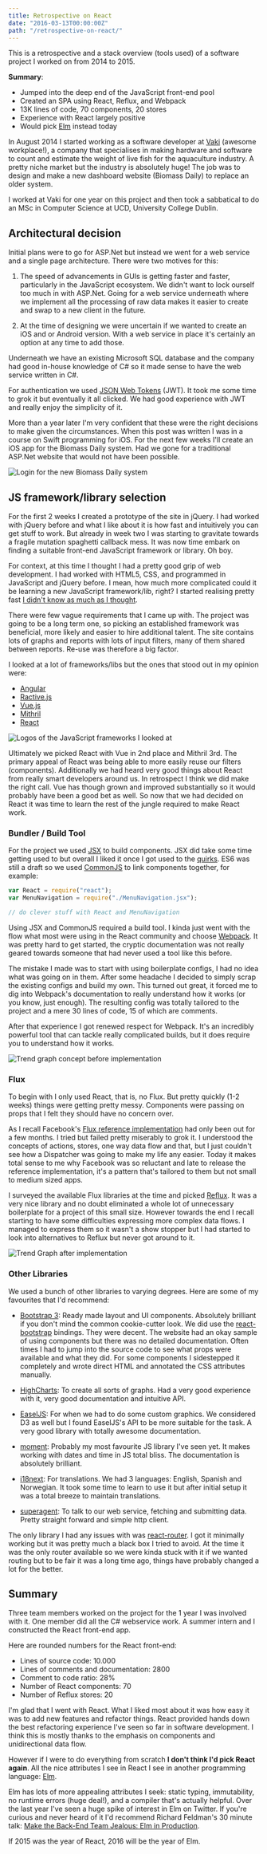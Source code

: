 ```yaml
---
title: Retrospective on React
date: "2016-03-13T00:00:00Z"
path: "/retrospective-on-react/"
---
```


This is a retrospective and a stack overview (tools used) of a software project I worked on from
2014 to 2015.

**Summary**:

+ Jumped into the deep end of the JavaScript front-end pool
+ Created an SPA using React, Reflux, and Webpack
+ 13K lines of code, 70 components, 20 stores
+ Experience with React largely positive
+ Would pick [Elm][0] instead today

In August 2014 I started working as a software developer at [Vaki][1] (awesome workplace!), a
company that specialises in making hardware and software to count and estimate the weight of live
fish for the aquaculture industry. A pretty niche market but the industry is absolutely huge! The
job was to design and make a new dashboard website (Biomass Daily) to replace an older system.

I worked at Vaki for one year on this project and then took a sabbatical to do an MSc in Computer
Science at UCD, University College Dublin.


## Architectural decision

Initial plans were to go for ASP.Net but instead we went for a web service and a single page
architecture. There were two motives for this:

1. The speed of advancements in GUIs is getting faster and faster, particularly in the JavaScript
ecosystem. We didn't want to lock ourself too much in with ASP.Net. Going for a web service
underneath where we implement all the processing of raw data makes it easier to create and swap to
a new client in the future.

2. At the time of designing we were uncertain if we wanted to create an iOS and or Android version.
With a web service in place it's certainly an option at any time to add those.

Underneath we have an existing Microsoft SQL database and the company had good in-house knowledge
of C# so it made sense to have the web service written in C#.

For authentication we used [JSON Web Tokens][2] (JWT). It took me some time to grok it but
eventually it all clicked. We had good experience with JWT and really enjoy the simplicity of it.

More than a year later I'm very confident that these were the right decisions to make given the
circumstances. When this post was written I was in a course on Swift programming for iOS. For the
next few weeks I'll create an iOS app for the Biomass Daily system. Had we gone for a traditional
ASP.Net website that would not have been possible.

![Login for the new Biomass Daily system](./biomassdaily_login.png)


## JS framework/library selection

For the first 2 weeks I created a prototype of the site in jQuery. I had worked with jQuery before
and what I like about it is how fast and intuitively you can get stuff to work. But already in week
two I was starting to gravitate towards a fragile mutation spaghetti callback mess. It was now time
embark on finding a suitable front-end JavaScript framework or library. Oh boy.

For context, at this time I thought I had a pretty good grip of web development. I had worked with
HTML5, CSS, and programmed in JavaScript and jQuery before. I mean, how much more complicated could
it be learning a new JavaScript framework/lib, right? I started realising pretty fast
[I didn't know as much as I thought][3].

There were few vague requirements that I came up with. The project was going to be a long term one,
so picking an established framework was beneficial, more likely and easier to hire additional
talent. The site contains lots of graphs and reports with lots of input filters, many of them
shared between reports. Re-use was therefore a big factor.

I looked at a lot of frameworks/libs but the ones that stood out in my opinion were:

+ [Angular](https://angular.io/)
+ [Ractive.js](http://www.ractivejs.org/")
+ [Vue.js](http://vuejs.org/)
+ [Mithril](https://lhorie.github.io/mithril/)
+ [React](https://facebook.github.io/react/)

![Logos of the JavaScript frameworks I looked at](./js_frameworks.png)

Ultimately we picked React with Vue in 2nd place and Mithril 3rd. The primary appeal of React was
being able to more easily reuse our filters (components). Additionally we had heard very good
things about React from really smart developers around us. In retrospect I think we did make the
right call. Vue has though grown and improved substantially so it would probably have been a good
bet as well. So now that we had decided on React it was time to learn the rest of the jungle
required to make React work.


### Bundler / Build Tool

For the project we used [JSX][4] to build components. JSX did take some time getting used to but
overall I liked it once I got used to the [quirks][5]. ES6 was still a draft so we used
[CommonJS][6] to link components together, for example:

```javascript
var React = require("react");
var MenuNavigation = require("./MenuNavigation.jsx");

// do clever stuff with React and MenuNavigation
```

Using JSX and CommonJS required a build tool. I kinda just went with the flow what most were using
in the React community and choose [Webpack][7]. It was pretty hard to get started, the cryptic
documentation was not really geared towards someone that had never used a tool like this before.

The mistake I made was to start with using boilerplate configs, I had no idea what was going on in
them. After some headache I decided to simply scrap the existing configs and build my own. This
turned out great, it forced me to dig into Webpack's documentation to really understand how it
works (or you know, just enough). The resulting config was totally tailored to the project and a
mere 30 lines of code, 15 of which are comments.

After that experience I got renewed respect for Webpack. It's an incredibly powerful tool that can
tackle really complicated builds, but it does require you to understand how it works.

![Trend graph concept before implementation](./concept_trendgraph_simple.png)


### Flux

To begin with I only used React, that is, no Flux. But pretty quickly (1-2 weeks) things were
getting pretty messy. Components were passing on props that I felt they should have no concern over.

As I recall Facebook's [Flux reference implementation][8] had only been out for a few months. I
tried but failed pretty miserably to grok it. I understood the concepts of actions, stores, one way
data flow and that, but I just couldn't see how a Dispatcher was going to make my life any easier.
Today it makes total sense to me why Facebook was so reluctant and late to release the reference
implementation, it's a pattern that's tailored to them but not small to medium sized apps.

I surveyed the available Flux libraries at the time and picked [Reflux][9]. It was a very nice
library and no doubt eliminated a whole lot of unnecessary boilerplate for a project of this small
size. However towards the end I recall starting to have some difficulties expressing more complex
data flows. I managed to express them so it wasn't a show stopper but I had started to look into
alternatives to Reflux but never got around to it.

![Trend Graph after implementation](./biomassdaily_trendgraph.png)


### Other Libraries

We used a bunch of other libraries to varying degrees. Here are some of my favourites that I'd
recommend:

+ [Bootstrap 3][10]: Ready made layout and UI components. Absolutely brilliant if you don't mind
the common cookie-cutter look. We did use the [react-bootstrap][11] bindings. They were decent.
The website had an okay sample of using components but there was no detailed documentation. Often
times I had to jump into the source code to see what props were available and what they did. For
some components I sidestepped it completely and wrote direct HTML and annotated the CSS attributes
manually.

+ [HighCharts][12]: To create all sorts of graphs. Had a very good experience with it, very good
documentation and intuitive API.

+ [EaselJS][13]: For when we had to do some custom graphics. We considered D3 as well but I found
EaselJS's API to be more suitable for the task. A very good library with totally awesome
documentation.

+ [moment][14]: Probably my most favourite JS library I've seen yet. It makes working with dates
and time in JS total bliss. The documentation is absolutely brilliant.

+ [i18next][15]: For translations. We had 3 languages: English, Spanish and Norwegian. It took some
time to learn to use it but after initial setup it was a total breeze to maintain translations.

+ [superagent][16]: To talk to our web service, fetching and submitting data. Pretty straight
forward and simple http client.


The only library I had any issues with was [react-router][17]. I got it minimally working but it
was pretty much a black box I tried to avoid. At the time it was the only router available so we
were kinda stuck with it if we wanted routing but to be fair it was a long time ago, things have
probably changed a lot for the better.


## Summary

Three team members worked on the project for the 1 year I was involved with it. One member did all
the C# webservice work. A summer intern and I constructed the React front-end app.

Here are rounded numbers for the React front-end:

+ Lines of source code: 10.000
+ Lines of comments and documentation: 2800
+ Comment to code ratio: 28%
+ Number of React components: 70
+ Number of Reflux stores: 20

I'm glad that I went with React. What I liked most about it was how easy it was to add new features
and refactor things. React provided hands down the best refactoring experience I've seen so far in
software development. I think this is mostly thanks to the emphasis on components and
unidirectional data flow.

However if I were to do everything from scratch __I don't think I'd pick React again__. All the
nice attributes I see in React I see in another programming language: [Elm][18].

Elm has lots of more appealing attributes I seek: static typing, immutability, no runtime errors
(huge deal!), and a compiler that's actually helpful. Over the last year I've seen a huge spike of
interest in Elm on Twitter. If you're curious and never heard of it I'd recommend Richard Feldman's
30 minute talk: [Make the Back-End Team Jealous: Elm in Production][19].

If 2015 was the year of React, 2016 will be the year of Elm.


[0]: http://elm-lang.org/
[1]: http://vaki.is
[2]: https://jwt.io/
[3]: https://medium.com/@boopathi/it-s-the-future-7a4207e028c2
[4]: https://facebook.github.io/jsx/
[5]: https://facebook.github.io/react/docs/jsx-gotchas.html
[6]: https://en.wikipedia.org/wiki/CommonJS
[7]: https://webpack.github.io/
[8]: https://github.com/facebook/flux
[9]: https://github.com/reflux/refluxjs
[10]: http://getbootstrap.com/
[11]: https://github.com/react-bootstrap/react-bootstrap
[12]: http://www.highcharts.com/
[13]: https://github.com/CreateJS/EaselJS
[14]: http://momentjs.com/
[15]: http://i18next.com/
[16]: https://github.com/visionmedia/superagent
[17]: https://github.com/reactjs/react-router
[18]: http://elm-lang.org/
[19]: https://www.youtube.com/watch?v=FV0DXNB94NE